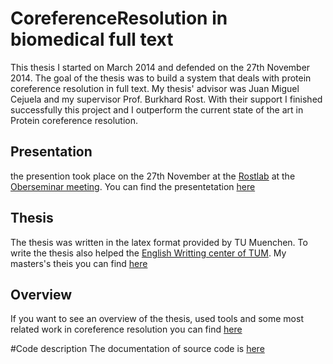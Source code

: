 CoreferenceResolution in biomedical full text
=====================
This thesis I started on March 2014 and defended on the 27th November 2014. The goal of the thesis was to build a system that deals with protein coreference resolution in full text. 
My thesis' advisor was Juan Miguel Cejuela and my supervisor Prof. Burkhard Rost. With their support I finished successfully this project and I outperform the current state of the art in Protein coreference resolution. 


## Presentation

the presention took place on the 27th November at the <a href="https://rostlab.org/" target="_blank">Rostlab</a>  at the <a href="https://rostlab.org/node/940" target="_blank">Oberseminar meeting</a>. You can find the presentetation [here](https://www.slideshare.net/secret/r8u8yQp0KrZufM) 

## Thesis
The thesis was written in the latex format provided by TU Muenchen. To write the thesis also helped the [English Writting center of TUM](http://www.tum.de/en/global/language-center/). My masters's theis you can find [here](https://drive.google.com/file/d/0BxKilvn7au3WalpTdDZsbXRnYzQ/view?usp=sharing) 

## Overview
If you want to see an overview of the thesis, used tools and some most related work in coreference resolution you can find [here](https://github.com/kujta1/CoreferenceResolution/wiki)

#Code description
The documentation of source code is [here](https://github.com/kujta1/CoreferenceResolution/wiki/Code-documentation)
